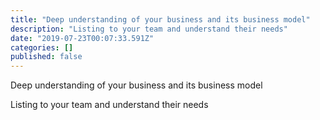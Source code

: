 ```yaml
---
title: "Deep understanding of your business and its business model"
description: "Listing to your team and understand their needs"
date: "2019-07-23T00:07:33.591Z"
categories: []
published: false
---
```


  

  

Deep understanding of your business and its business model

Listing to your team and understand their needs
